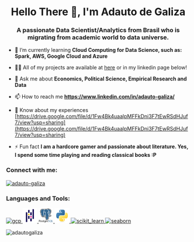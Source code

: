 <h1 align="center">Hello There 👋, I'm Adauto de Galiza</h1>
<h3 align="center">A passionate Data Scientist/Analytics from Brasil who is migrating from academic world to data universe.</h3>

- 🌱 I’m currently learning **Cloud Computing for Data Science, such as: Spark, AWS, Google Cloud and Azure**

- 👨‍💻 All of my projects are available at [here](https://adautogaliza.wixsite.com/portfolio) or in my linkedin page below!

- 💬 Ask me about **Economics, Political Science, Empirical Research and Data**

- 📫 How to reach me **https://www.linkedin.com/in/adauto-galiza/**

- 📄 Know about my experiences [https://drive.google.com/file/d/1Fw4Bk4uaalpMFFkDni3F7tEwRSdHJuf7/view?usp=sharing](https://drive.google.com/file/d/1Fw4Bk4uaalpMFFkDni3F7tEwRSdHJuf7/view?usp=sharing)

- ⚡ Fun fact **I am a hardcore gamer and passionate about literature. Yes, I spend some time playing and reading classical books :P**

<h3 align="left">Connect with me:</h3>
<p align="left">
<a href="https://linkedin.com/in/adauto-galiza" target="blank"><img align="center" src="https://raw.githubusercontent.com/rahuldkjain/github-profile-readme-generator/master/src/images/icons/Social/linked-in-alt.svg" alt="adauto-galiza" height="30" width="40" /></a>
</p>

<h3 align="left">Languages and Tools:</h3>
<p align="left"> <a href="https://cloud.google.com" target="_blank" rel="noreferrer"> <img src="https://www.vectorlogo.zone/logos/google_cloud/google_cloud-icon.svg" alt="gcp" width="40" height="40"/> </a> <a href="https://pandas.pydata.org/" target="_blank" rel="noreferrer"> <img src="https://raw.githubusercontent.com/devicons/devicon/2ae2a900d2f041da66e950e4d48052658d850630/icons/pandas/pandas-original.svg" alt="pandas" width="40" height="40"/> </a> <a href="https://www.postgresql.org" target="_blank" rel="noreferrer"> <img src="https://raw.githubusercontent.com/devicons/devicon/master/icons/postgresql/postgresql-original-wordmark.svg" alt="postgresql" width="40" height="40"/> </a> <a href="https://www.python.org" target="_blank" rel="noreferrer"> <img src="https://raw.githubusercontent.com/devicons/devicon/master/icons/python/python-original.svg" alt="python" width="40" height="40"/> </a> <a href="https://scikit-learn.org/" target="_blank" rel="noreferrer"> <img src="https://upload.wikimedia.org/wikipedia/commons/0/05/Scikit_learn_logo_small.svg" alt="scikit_learn" width="40" height="40"/> </a> <a href="https://seaborn.pydata.org/" target="_blank" rel="noreferrer"> <img src="https://seaborn.pydata.org/_images/logo-mark-lightbg.svg" alt="seaborn" width="40" height="40"/> </a> </p>

<p><img align="center" src="https://github-readme-stats.vercel.app/api/top-langs?username=adautogaliza&show_icons=true&locale=en&layout=compact" alt="adautogaliza" /></p>

